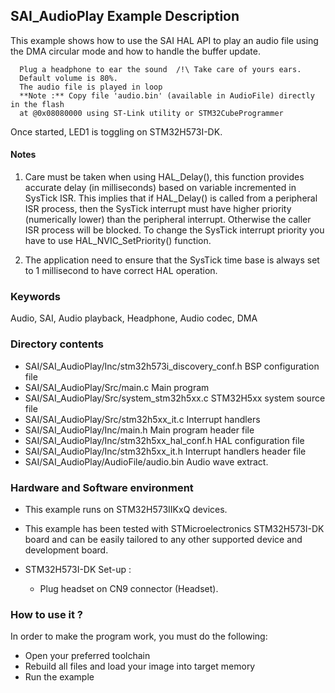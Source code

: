 ## <b>SAI_AudioPlay Example Description</b>

This example shows how to use the SAI HAL API to play an audio file using the DMA
circular mode and how to handle the buffer update.

      Plug a headphone to ear the sound  /!\ Take care of yours ears.
      Default volume is 80%.
      The audio file is played in loop
      **Note :** Copy file 'audio.bin' (available in AudioFile) directly in the flash
      at @0x08080000 using ST-Link utility or STM32CubeProgrammer

Once started, LED1 is toggling on STM32H573I-DK.

#### <b>Notes</b>

 1. Care must be taken when using HAL_Delay(), this function provides accurate
    delay (in milliseconds) based on variable incremented in SysTick ISR. This
    implies that if HAL_Delay() is called from a peripheral ISR process, then
    the SysTick interrupt must have higher priority (numerically lower)
    than the peripheral interrupt. Otherwise the caller ISR process will be blocked.
    To change the SysTick interrupt priority you have to use HAL_NVIC_SetPriority() function.

 2. The application need to ensure that the SysTick time base is always set to 1 millisecond
    to have correct HAL operation.

### <b>Keywords</b>

Audio, SAI, Audio playback, Headphone, Audio codec, DMA

### <b>Directory contents</b>

  - SAI/SAI_AudioPlay/Inc/stm32h573i_discovery_conf.h BSP configuration file
  - SAI/SAI_AudioPlay/Src/main.c                      Main program
  - SAI/SAI_AudioPlay/Src/system_stm32h5xx.c          STM32H5xx system source file
  - SAI/SAI_AudioPlay/Src/stm32h5xx_it.c              Interrupt handlers
  - SAI/SAI_AudioPlay/Inc/main.h                      Main program header file
  - SAI/SAI_AudioPlay/Inc/stm32h5xx_hal_conf.h        HAL configuration file
  - SAI/SAI_AudioPlay/Inc/stm32h5xx_it.h              Interrupt handlers header file
  - SAI/SAI_AudioPlay/AudioFile/audio.bin             Audio wave extract.


### <b>Hardware and Software environment</b>

  - This example runs on STM32H573IIKxQ devices.

  - This example has been tested with STMicroelectronics STM32H573I-DK
    board and can be easily tailored to any other supported device
    and development board.

  - STM32H573I-DK Set-up :
    - Plug headset on CN9 connector (Headset).

### <b>How to use it ?</b>

In order to make the program work, you must do the following:

 - Open your preferred toolchain
 - Rebuild all files and load your image into target memory
 - Run the example


